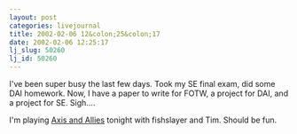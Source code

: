 ```yaml
---
layout: post
categories: livejournal
title: 2002-02-06 12&colon;25&colon;17
date: 2002-02-06 12:25:17
lj_slug: 50260
lj_id: 50260
---
```

I've been super busy the last few days. Took my SE final exam, did some DAI homework. Now, I have a paper to write for FOTW, a project for DAI, and a project for SE. Sigh....  



I'm playing [Axis and Allies](http://www.axisandallies.com/) tonight with fishslayer and Tim. Should be fun.
